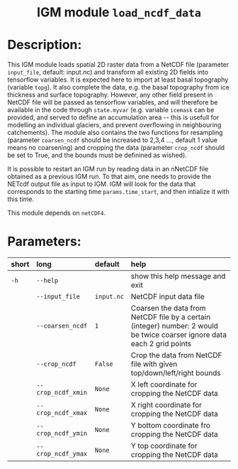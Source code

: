 ### <h1 align="center" id="title">IGM module `load_ncdf_data` </h1>

# Description:

This IGM module loads spatial 2D raster data from a NetCDF file (parameter `input_file`, default: input.nc) and transform all existing 2D fields into tensorflow variables. It is expected here to import at least basal topography (variable `topg`). It also complete the data, e.g. the basal topography from ice thickness and surface topography. However, any other field present in NetCDF file will be passed as tensorflow variables, and will therefore be available in the code through `state.myvar` (e.g. variable `icemask` can be provided, and served to define an accumulation area -- this is usefull for modelling an individual glaciers, and prevent overflowing in neighbouring catchements). The module also contains the two functions for resampling (parameter `coarsen_ncdf` should be increased to 2,3,4 ..., default 1 value means no coarsening) and cropping the data (parameter `crop_ncdf` should be set to True, and the bounds must be definined as wished).

It is possible to restart an IGM run by reading data in an nNetCDF file obtained as a previous IGM run. To that aim, one needs to provide the NETcdf output file as input to IGM. IGM will look for the data that corresponds to the starting time `params.time_start`, and then intialize it with this time.

This module depends on `netCDF4`.
 
# Parameters: 


|short|long|default|help|
| :--- | :--- | :--- | :--- |
|`-h`|`--help`||show this help message and exit|
||`--input_file`|`input.nc`|NetCDF input data file|
||`--coarsen_ncdf`|`1`|Coarsen the data from NetCDF file by a certain (integer) number: 2 would be twice coarser ignore data each 2 grid points|
||`--crop_ncdf`|`False`|Crop the data from NetCDF file with given top/down/left/right bounds|
||`--crop_ncdf_xmin`|`None`|X left coordinate for cropping the NetCDF data|
||`--crop_ncdf_xmax`|`None`|X right coordinate for cropping the NetCDF data|
||`--crop_ncdf_ymin`|`None`|Y bottom coordinate fro cropping the NetCDF data|
||`--crop_ncdf_ymax`|`None`|Y top coordinate for cropping the NetCDF data|
